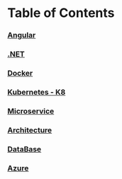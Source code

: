 # Table of Contents

### [Angular](./Angular/)

### [.NET](./NET/)

### [Docker](./docker/)

### [Kubernetes - K8](./kubernetes/)

### [Microservice](./microservice/)

### [Architecture](./architecture/)

### [DataBase](./database/)

### [Azure](./azure/)
